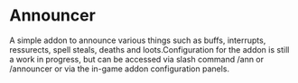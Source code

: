 # Announcer

A simple addon to announce various things such as buffs, interrupts, ressurects, spell steals, deaths and loots.Configuration for the addon is still a work in progress, but can be accessed via slash command /ann or /announcer or via the in-game addon configuration panels.
